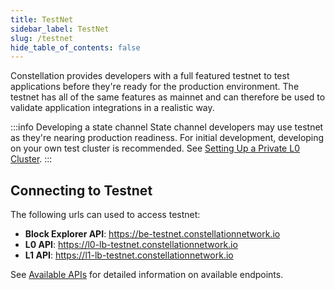 ```yaml
---
title: TestNet
sidebar_label: TestNet
slug: /testnet
hide_table_of_contents: false
---
```


<intro-end />

Constellation provides developers with a full featured testnet to test applications before they're ready for the production environment. 
The testnet has all of the same features as mainnet and can therefore be used to validate application integrations in a realistic way. 

:::info Developing a state channel
State channel developers may use testnet as they're nearing production readiness. For initial development, developing on your own test cluster is recommended. See [Setting Up a Private L0 Cluster](/statechannels/examples/l0-cluster-setup).
:::

## Connecting to Testnet
The following urls can used to access testnet: 
- __Block Explorer API__: https://be-testnet.constellationnetwork.io
- __L0 API__: https://l0-lb-testnet.constellationnetwork.io
- __L1 API__: https://l1-lb-testnet.constellationnetwork.io

See [Available APIs](/apps/network-apis) for detailed information on available endpoints. 